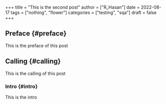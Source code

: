 +++
title = "This is the second post"
author = ["R_Hasan"]
date = 2022-08-17
tags = ["nothing", "flower"]
categories = ["testing", "sqa"]
draft = false
+++

## Preface {#preface}

This is the preface of this post


## Calling {#calling}

This is the calling of this post


### Intro {#intro}

This is the intro
